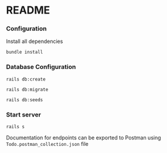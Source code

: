 # README

### Configuration
Install all dependencies

`bundle install`

### Database Configuration

`rails db:create`

`rails db:migrate`

`rails db:seeds`

### Start server
`rails s`

Documentation for endpoints can be exported to Postman using `Todo.postman_collection.json` file
